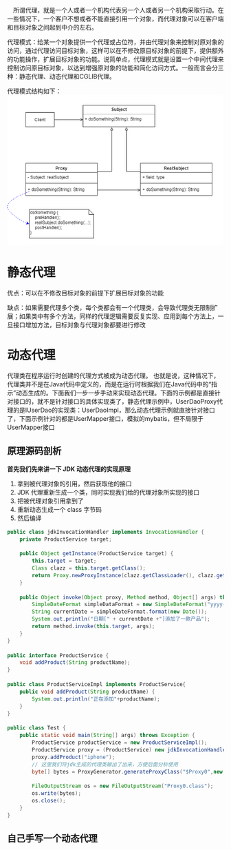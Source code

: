 　所谓代理，就是一个人或者一个机构代表另一个人或者另一个机构采取行动。在一些情况下，一个客户不想或者不能直接引用一个对象，而代理对象可以在客户端和目标对象之间起到中介的左右。

代理模式：给某一个对象提供一个代理或占位符，并由代理对象来控制对原对象的访问，通过代理访问目标对象，这样可以在不修改原目标对象的前提下，提供额外的功能操作，扩展目标对象的功能。说简单点，代理模式就是设置一个中间代理来控制访问原目标对象，以达到增强原对象的功能和简化访问方式。一般而言会分三种：静态代理、动态代理和CGLIB代理。

代理模式结构如下：
![](assets/代理模式结构.png)

# 静态代理
优点：可以在不修改目标对象的前提下扩展目标对象的功能

缺点：如果需要代理多个类，每个类都会有一个代理类，会导致代理类无限制扩展；如果类中有多个方法，同样的代理逻辑需要反复实现、应用到每个方法上，一旦接口增加方法，目标对象与代理对象都要进行修改

# 动态代理
代理类在程序运行时创建的代理方式被成为动态代理。 也就是说，这种情况下，代理类并不是在Java代码中定义的，而是在运行时根据我们在Java代码中的“指示”动态生成的。下面我们一步一步手动来实现动态代理。下面的示例都是直接针对接口的，就不是针对接口的具体实现类了，静态代理示例中，UserDaoProxy代理的是IUserDao的实现类：UserDaoImpl，那么动态代理示例就直接针对接口了，下面示例针对的都是UserMapper接口，模拟的mybatis，但不局限于UserMapper接口

## 原理源码剖析
**首先我们先来讲一下 JDK 动态代理的实现原理**

1. 拿到被代理对象的引用，然后获取他的接口
2. JDK 代理重新生成一个类，同时实现我们给的代理对象所实现的接口
3. 把被代理对象引用拿到了
4. 重新动态生成一个 class 字节码
5. 然后编译

```java
public class jdkInvocationHandler implements InvocationHandler {
    private ProductService target;

    public Object getInstance(ProductService target) {
        this.target = target;
        Class clazz = this.target.getClass();
        return Proxy.newProxyInstance(clazz.getClassLoader(), clazz.getInterfaces(), this);
    }

    public Object invoke(Object proxy, Method method, Object[] args) throws Throwable {
        SimpleDateFormat simpleDataFormat = new SimpleDateFormat("yyyy-MM-dd");
        String currentDate = simpleDateFormat.format(new Date());
        System.out.println("日期[" + currentDate +"]添加了一款产品");
        return method.invoke(this.target, args);
    }
}

public interface ProductService {
    void addProduct(String productName);
}

public class ProductServiceImpl implements ProductService{
    public void addProduct(String productName) {
        System.out.println("正在添加"+productName);
    }
}

public class Test {
    public static void main(String[] args) throws Exception {
        ProductService productService = new ProductServiceImpl();
        ProductService proxy = (ProductService) new jdkInvocationHandler().getInstance(productService);
        proxy.addProduct("iphone");
        // 这里我们将jdk生成的代理类输出了出来，方便后面分析使用
        byte[] bytes = ProxyGenerator.generateProxyClass("$Proxy0",new Class[]{productService.getClass()});

        FileOutputStream os = new FileOutputStream("Proxy0.class");
        os.write(bytes);
        os.close();
    }
}
```

## 自己手写一个动态代理
